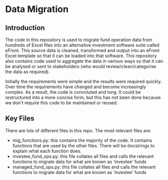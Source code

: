 # Data Migration
## Introduction
The code in this repository is used to migrate fund operation data from hundreds of Excel files into an alternative investment software suite called eFront. This source data is cleaned, transformed and output into an eFront Excel template so that it can be loaded into that software. This repository also contains code used to aggregate the data in various ways so that it can be analysed or sent to stakeholders (who would review/clean/categorise the data as required). 

Initially the requirements were simple and the results were required quickly. Over time the requirements have changed and become increasingly complex. As a result, the code is convoluted and long. It could be restructured into a more concise form, but this has not been done because we don't require this code to be maintained or reused. 

## Key Files
There are lots of different files in this repo. The most relevant files are:
- mig_functions.py: this contains the majority of the code. It contains functions that are used by the other files. There will be docstrings to explain what each function does. 
- investee_fund_ops.py: this file collates all files and calls the relevant functions to migrate data for what are known as 'investee' funds 
- managed_fund_ops.py: this file collates all files and calls the relevant functions to migrate data for what are known as 'investee' funds

